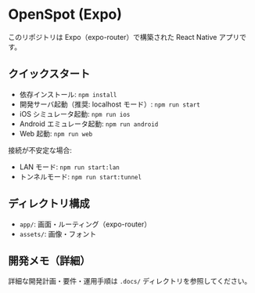 # OpenSpot (Expo)

このリポジトリは Expo（expo-router）で構築された React Native アプリです。

## クイックスタート
- 依存インストール: `npm install`
- 開発サーバ起動（推奨: localhost モード）: `npm run start`
- iOS シミュレータ起動: `npm run ios`
- Android エミュレータ起動: `npm run android`
- Web 起動: `npm run web`

接続が不安定な場合:
- LAN モード: `npm run start:lan`
- トンネルモード: `npm run start:tunnel`

## ディレクトリ構成
- `app/`: 画面・ルーティング（expo-router）
- `assets/`: 画像・フォント

## 開発メモ（詳細）
詳細な開発計画・要件・運用手順は `.docs/` ディレクトリを参照してください。


